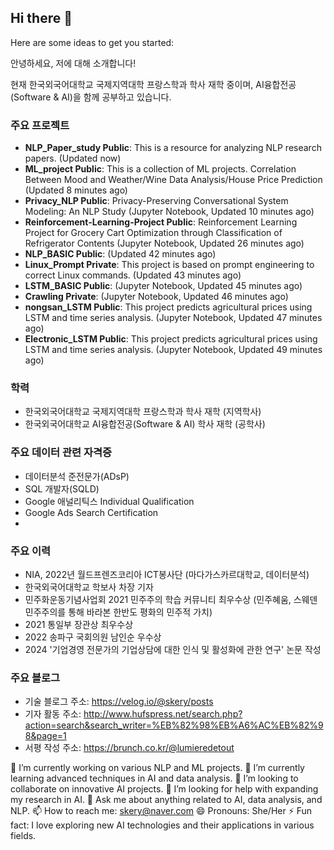 
## Hi there 👋

Here are some ideas to get you started:

안녕하세요, 저에 대해 소개합니다!

현재 한국외국어대학교 국제지역대학 프랑스학과 학사 재학 중이며, AI융합전공(Software & AI)을 함께 공부하고 있습니다.

### 주요 프로젝트
- **NLP_Paper_study Public**: This is a resource for analyzing NLP research papers. (Updated now)
- **ML_project Public**: This is a collection of ML projects. Correlation Between Mood and Weather/Wine Data Analysis/House Price Prediction (Updated 8 minutes ago)
- **Privacy_NLP Public**: Privacy-Preserving Conversational System Modeling: An NLP Study (Jupyter Notebook, Updated 10 minutes ago)
- **Reinforcement-Learning-Project Public**: Reinforcement Learning Project for Grocery Cart Optimization through Classification of Refrigerator Contents (Jupyter Notebook, Updated 26 minutes ago)
- **NLP_BASIC Public**: (Updated 42 minutes ago)
- **Linux_Prompt Private**: This project is based on prompt engineering to correct Linux commands. (Updated 43 minutes ago)
- **LSTM_BASIC Public**: (Jupyter Notebook, Updated 45 minutes ago)
- **Crawling Private**: (Jupyter Notebook, Updated 46 minutes ago)
- **nongsan_LSTM Public**: This project predicts agricultural prices using LSTM and time series analysis. (Jupyter Notebook, Updated 47 minutes ago)
- **Electronic_LSTM Public**: This project predicts agricultural prices using LSTM and time series analysis. (Jupyter Notebook, Updated 49 minutes ago)

### 학력
- 한국외국어대학교 국제지역대학 프랑스학과 학사 재학 (지역학사)
- 한국외국어대학교 AI융합전공(Software & AI) 학사 재학 (공학사)

### 주요 데이터 관련 자격증
- 데이터분석 준전문가(ADsP)
- SQL 개발자(SQLD)
- Google 애널리틱스 Individual Qualification
- Google Ads Search Certification
- 
### 주요 이력
- NIA, 2022년 월드프렌즈코리아 ICT봉사단 (마다가스카르대학교, 데이터분석)
- 한국외국어대학교 학보사 차장 기자
- 민주화운동기념사업회 2021 민주주의 학습 커뮤니티 최우수상 (민주혜움, 스웨덴 민주주의를 통해 바라본 한반도 평화의 민주적 가치)
- 2021 통일부 장관상 최우수상
- 2022 송파구 국회의원 남인순 우수상
- 2024 '기업경영 전문가의 기업상담에 대한 인식 및 활성화에 관한 연구' 논문 작성

### 주요 블로그
- 기술 블로그 주소: https://velog.io/@skery/posts
- 기자 활동 주소: http://www.hufspress.net/search.php?action=search&search_writer=%EB%82%98%EB%A6%AC%EB%82%98&page=1
- 서평 작성 주소: https://brunch.co.kr/@lumieredetout

🔭 I’m currently working on various NLP and ML projects.
🌱 I’m currently learning advanced techniques in AI and data analysis.
👯 I’m looking to collaborate on innovative AI projects.
🤔 I’m looking for help with expanding my research in AI.
💬 Ask me about anything related to AI, data analysis, and NLP.
📫 How to reach me: skery@naver.com
😄 Pronouns: She/Her
⚡ Fun fact: I love exploring new AI technologies and their applications in various fields.


